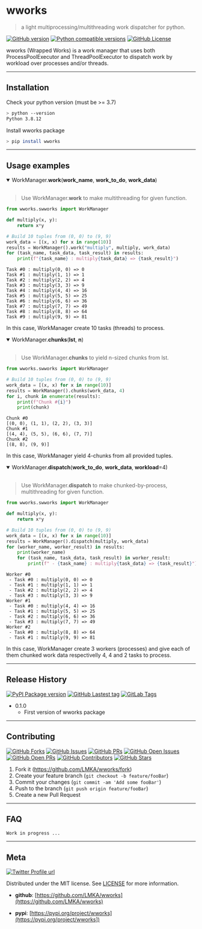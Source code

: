 # wworks
> a light multiprocessing/multithreading work dispatcher for python.

[![GitHub version](https://badge.fury.io/gh/LMKA%2Fwworks.svg)](https://badge.fury.io/gh/LMKA%2Fwworks)
[![Python compatible versions](https://img.shields.io/badge/python-3.7%20|%203.8%20|%203.9-0b7cbc.svg)](https://shields.io/)
[![GitHub License](https://badgen.net/github/license/LMKA/wworks)](https://github.com/LMKA/wworks/blob/master/LICENSE)

wworks (Wrapped Works) is a work manager that uses both ProcessPoolExecutor and ThreadPoolExecutor to dispatch work by workload over processes and/or threads.

---
## Installation

Check your python version (must be >= 3.7)

```sh
> python --version
Python 3.8.12
```

Install wworks package

```sh
> pip install wworks
```

---
## Usage examples

<details open> 
    <summary markdown="span"> WorkManager.<b>work</b>(<b>work_name</b>, <b>work_to_do</b>, <b>work_data</b>) </summary>
</br>

> Use WorkManager.<b>work</b> to make multithreading for given function.
    
```python
from wworks.swworks import WorkManager

def multiply(x, y):
    return x*y

# Build 10 tuples from (0, 0) to (9, 9)
work_data = [(x, x) for x in range(10)]
results = WorkManager().work("multiply", multiply, work_data)
for (task_name, task_data, task_result) in results:
    print(f"{task_name} : multiply{task_data} => {task_result}")
```

```
Task #0 : multiply(0, 0) => 0
Task #1 : multiply(1, 1) => 1
Task #2 : multiply(2, 2) => 4
Task #3 : multiply(3, 3) => 9
Task #4 : multiply(4, 4) => 16
Task #5 : multiply(5, 5) => 25
Task #6 : multiply(6, 6) => 36
Task #7 : multiply(7, 7) => 49
Task #8 : multiply(8, 8) => 64
Task #9 : multiply(9, 9) => 81
```
In this case, WorkManager create 10 tasks (threads) to process.

</details>

<details open> 
    <summary markdown="span"> WorkManager.<b>chunks</b>(<b>lst</b>, <b>n</b>) </summary>
</br>

> Use WorkManager.<b>chunks</b> to yield n-sized chunks from lst.

```python
from wworks.swworks import WorkManager

# Build 10 tuples from (0, 0) to (9, 9)
work_data = [(x, x) for x in range(10)]
results = WorkManager().chunks(work_data, 4)
for i, chunk in enumerate(results):
    print(f"Chunk #{i}")
    print(chunk)
```

```
Chunk #0
[(0, 0), (1, 1), (2, 2), (3, 3)]
Chunk #1
[(4, 4), (5, 5), (6, 6), (7, 7)]
Chunk #2
[(8, 8), (9, 9)]
```
In this case, WorkManager yield 4-chunks from all provided tuples.

</details>

<details open> 
    <summary markdown="span"> WorkManager.<b>dispatch</b>(<b>work_to_do</b>, <b>work_data</b>, <b>workload</b>=4) </summary>
</br>

> Use WorkManager.<b>dispatch</b> to make chunked-by-process, multithreading for given function.
```python
from wworks.swworks import WorkManager

def multiply(x, y):
    return x*y

# Build 10 tuples from (0, 0) to (9, 9)
work_data = [(x, x) for x in range(10)]
results = WorkManager().dispatch(multiply, work_data)
for (worker_name, worker_result) in results:
    print(worker_name)
    for (task_name, task_data, task_result) in worker_result:
        print(f" - {task_name} : multiply{task_data} => {task_result}")
```

```
Worker #0
 - Task #0 : multiply(0, 0) => 0
 - Task #1 : multiply(1, 1) => 1
 - Task #2 : multiply(2, 2) => 4
 - Task #3 : multiply(3, 3) => 9
Worker #1
 - Task #0 : multiply(4, 4) => 16
 - Task #1 : multiply(5, 5) => 25
 - Task #2 : multiply(6, 6) => 36
 - Task #3 : multiply(7, 7) => 49
Worker #2
 - Task #0 : multiply(8, 8) => 64
 - Task #1 : multiply(9, 9) => 81
```
In this case, WorkManager create 3 workers (processes) and give each of them chunked work data respectivelly 4, 4 and 2 tasks to process.

</details>

---
## Release History

[![PyPI Package version](https://badgen.net/pypi/v/wworks)](https://pypi.org/project/wworks)
[![GitHub Lastest tag](https://badgen.net/github/tag/LMKA/wworks)](https://github.com/LMKA/wworks/tags)
[![GitLab Tags](https://badgen.net/github/tags/LMKA/wworks/)](https://github.com/LMKA/wworks/tags)


* 0.1.0
    * First version of wworks package


---
## Contributing


[![GitHub Forks](https://badgen.net/github/forks/LMKA/wworks)](https://github.com/LMKA/wworks/network/members)
[![GitHub Issues](https://badgen.net/github/issues/LMKA/wworks)](https://github.com/LMKA/wworks/issues)
[![GitHub PRs](https://badgen.net/github/prs/LMKA/wworks)](https://github.com/LMKA/wworks/pulls)
[![GitHub Open Issues](https://badgen.net/github/open-issues/LMKA/wworks)](https://GitHub.com/LMKA/wworks/issues?q=is%3Aopen)
[![GitHub Open PRs](https://badgen.net/github/open-prs/LMKA/wworks)](https://github.com/LMKA/wworks/issues?q=is%3Aopen)
[![GitHub Contributors](https://badgen.net/github/contributors/LMKA/wworks)](https://github.com/LMKA/wworks/graphs/contributors)
[![GitHub Stars](https://badgen.net/github/stars/LMKA/wworks)](https://github.com/LMKA/wworks/stargazers)

1. Fork it (<https://github.com/LMKA/wworks/fork>)
2. Create your feature branch (`git checkout -b feature/fooBar`)
3. Commit your changes (`git commit -am 'Add some fooBar'`)
4. Push to the branch (`git push origin feature/fooBar`)
5. Create a new Pull Request

---
## FAQ




```sh
Work in progress ...
```




---
## Meta

[![Twitter Profile url](https://img.shields.io/twitter/url/https/twitter.com/bukotsunikki.svg?style=social&label=%40melakbir)](https://twitter.com/melakbir)


Distributed under the MIT license. See [LICENSE](https://github.com/LMKA/wworks/blob/master/LICENSE) for more information.


- <b>github</b>: [https://github.com/LMKA/wworks](https://github.com/LMKA/wworks)

- <b>pypi</b>: [https://pypi.org/project/wworks](https://pypi.org/project/wworks])

